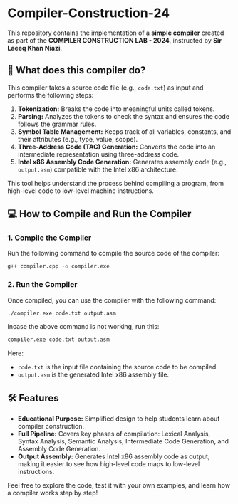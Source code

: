 # Compiler-Construction-24  

This repository contains the implementation of a **simple compiler** created as part of the **COMPILER CONSTRUCTION LAB - 2024**, instructed by **Sir Laeeq Khan Niazi**.  

## 🌟 What does this compiler do?  
This compiler takes a source code file (e.g., `code.txt`) as input and performs the following steps:  
1. **Tokenization:** Breaks the code into meaningful units called tokens.  
2. **Parsing:** Analyzes the tokens to check the syntax and ensures the code follows the grammar rules.  
3. **Symbol Table Management:** Keeps track of all variables, constants, and their attributes (e.g., type, value, scope).  
4. **Three-Address Code (TAC) Generation:** Converts the code into an intermediate representation using three-address code.  
5. **Intel x86 Assembly Code Generation:** Generates assembly code (e.g., `output.asm`) compatible with the Intel x86 architecture.  

This tool helps understand the process behind compiling a program, from high-level code to low-level machine instructions.  

## 💻 How to Compile and Run the Compiler  
### 1. Compile the Compiler  
Run the following command to compile the source code of the compiler:  
```bash  
g++ compiler.cpp -o compiler.exe  
```  

### 2. Run the Compiler  
Once compiled, you can use the compiler with the following command:  
```bash  
./compiler.exe code.txt output.asm
```  
Incase the above command is not working, run this: 
```bash  
compiler.exe code.txt output.asm
```  

Here:  
- `code.txt` is the input file containing the source code to be compiled.  
- `output.asm` is the generated Intel x86 assembly file.  

## 🛠 Features  
- **Educational Purpose:** Simplified design to help students learn about compiler construction.  
- **Full Pipeline:** Covers key phases of compilation: Lexical Analysis, Syntax Analysis, Semantic Analysis, Intermediate Code Generation, and Assembly Code Generation.  
- **Output Assembly:** Generates Intel x86 assembly code as output, making it easier to see how high-level code maps to low-level instructions.  

Feel free to explore the code, test it with your own examples, and learn how a compiler works step by step!  